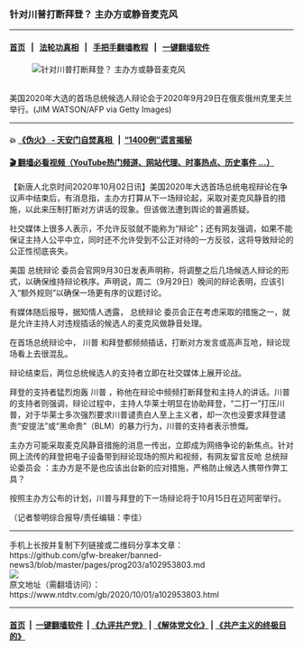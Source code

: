 ### 针对川普打断拜登？ 主办方或静音麦克风
------------------------

#### [首页](https://github.com/gfw-breaker/banned-news3/blob/master/README.md) &nbsp;&nbsp;|&nbsp;&nbsp; [法轮功真相](https://github.com/begood0513/basic/blob/master/README.md)  &nbsp;&nbsp;|&nbsp;&nbsp; [手把手翻墙教程](https://github.com/gfw-breaker/guides/wiki)  &nbsp;&nbsp;|&nbsp;&nbsp; [一键翻墙软件](https://github.com/gfw-breaker/nogfw/blob/master/README.md)  



<div><div class="featured_image">
 <figure>
  <img alt="针对川普打断拜登？ 主办方或静音麦克风" src="https://i.ntdtv.com/assets/uploads/2020/10/GettyImages-1228795569-800x450.jpg"/>
 </figure><br/>
 <span class="caption">
  美国2020年大选的首场总统候选人辩论会于2020年9月29日在俄亥俄州克里夫兰举行。(JIM WATSON/AFP via Getty Images)
 </span>
</div>
</div><hr/>

#### 💥 [《伪火》 - 天安门自焚真相 ](http://158.247.195.190:10000/videos/blog/weihuo.html)&nbsp; |&nbsp; [“1400例”谎言揭秘  ](http://158.247.195.190:10000/videos/blog/jiexi1400.html)

#### [ 🎬  翻墙必看视频（YouTube热门频道、网站代理、时事热点、历史事件 ...）](https://github.com/gfw-breaker/links/blob/master/banned.md)

<div><div class="post_content" itemprop="articleBody">
 <p>
  【新唐人北京时间2020年10月02日讯】美国2020年大选首场总统电视辩论在争议声中结束后，有消息指，主办方打算从下一场辩论起，采取对麦克风静音的措施，以此来压制打断对方讲话的现象。但该做法遭到舆论的普遍质疑。
 </p>
 <p>
  社交媒体上很多人表示，不允许反驳就不能称为“辩论”；还有网友强调，如果不能保证主持人公平中立，同时还不允许受到不公正对待的一方反驳，这将导致辩论的公正性彻底丧失。
 </p>
 <p>
  美国
  <ok href="https://www.ntdtv.com/gb/总统辩论.htm">
   总统辩论
  </ok>
  委员会官网9月30日发表声明称，将调整之后几场候选人辩论的形式，以确保维持辩论秩序。声明说，周二（9月29日）晚间的辩论表明，应该引入“额外规则”以确保一场更有序的议题讨论。
 </p>
 <p>
  有媒体随后报导，据知情人透露，
  <ok href="https://www.ntdtv.com/gb/总统辩论.htm">
   总统辩论
  </ok>
  委员会正在考虑采取的措施之一，就是允许主持人对违规插话的候选人的麦克风做静音处理。
 </p>
 <p>
  在首场总统辩论中，
  <ok href="https://www.ntdtv.com/gb/川普.htm">
   川普
  </ok>
  和拜登都频频插话，打断对方发言或高声互呛，辩论现场看上去很混乱。
 </p>
 <p>
  辩论结束后，两位总统候选人的支持者立即在社交媒体上展开论战。
 </p>
 <p>
  拜登的支持者猛烈炮轰
  <ok href="https://www.ntdtv.com/gb/川普.htm">
   川普
  </ok>
  ，称他在辩论中频频打断拜登和主持人的讲话。川普的支持者则强调，辩论过程中，主持人华莱士明显在协助拜登，“二打一”打压川普，对于华莱士多次强烈要求川普谴责白人至上主义者，却一次也没要求拜登谴责“安提法”或“黑命贵”（BLM）的暴力行为，川普的支持者表示愤慨。
 </p>
 <p>
  主办方可能采取麦克风静音措施的消息一传出，立即成为网络争论的新焦点。针对网上流传的拜登把电子设备带到辩论现场的照片和视频，有网友留言反呛
  <ok href="https://www.ntdtv.com/gb/总统辩论委员会.htm">
   总统辩论委员会
  </ok>
  ：主办方是不是也应该出台新的应对措施，严格防止候选人携带作弊工具？
 </p>
 <p>
  按照主办方公布的计划，川普与拜登的下一场辩论将于10月15日在迈阿密举行。
 </p>
 <p>
  （记者黎明综合报导/责任编辑：李佳）
 </p>
 <div class="single_ad">
 </div>
</div>
</div>
<hr/>
手机上长按并复制下列链接或二维码分享本文章：<br/>
https://github.com/gfw-breaker/banned-news3/blob/master/pages/prog203/a102953803.md <br/>
<a href='https://github.com/gfw-breaker/banned-news3/blob/master/pages/prog203/a102953803.md'><img src='https://github.com/gfw-breaker/banned-news3/blob/master/pages/prog203/a102953803.md.png'/></a> <br/>
原文地址（需翻墙访问）：https://www.ntdtv.com/gb/2020/10/01/a102953803.html


------------------------
#### [首页](https://github.com/gfw-breaker/banned-news3/blob/master/README.md) &nbsp;|&nbsp; [一键翻墙软件](https://github.com/gfw-breaker/nogfw/blob/master/README.md) &nbsp;| [《九评共产党》](https://github.com/gfw-breaker/9ping.md/blob/master/README.md#九评之一评共产党是什么) | [《解体党文化》](https://github.com/gfw-breaker/jtdwh.md/blob/master/README.md) | [《共产主义的终极目的》](https://github.com/gfw-breaker/gczydzjmd.md/blob/master/README.md)


<img src='http://gfw-breaker.win/banned-news3/pages/prog203/a102953803.md' width='0px' height='0px'/>